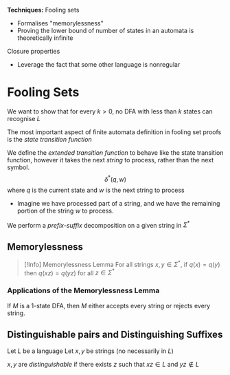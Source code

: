 
**Techniques:**
Fooling sets
- Formalises "memorylessness"
- Proving the lower bound of number of states in an automata is theoretically infinite

Closure properties
- Leverage the fact that some other language is nonregular


# Fooling Sets

We want to show that for every $k > 0$, no DFA with less than $k$ states can recognise $L$

The most important aspect of finite automata definition in fooling set proofs is the *state transition function*

We define the *extended transition function* to behave like the state transition function, however it takes the next *string* to process, rather than the next symbol.
$$\delta^*(q, w)$$
where $q$ is the current state and $w$ is the next string to process
- Imagine we have processed part of a string, and we have the remaining portion of the string $w$ to process.

We perform a *prefix-suffix* decomposition on a given string in $\Sigma^*$

## Memorylessness

>[!Info] Memorylessness Lemma
> For all strings $x, y \in \Sigma^*$, if $q(x) = q(y)$ then $q(xz) = q(yz)$ for all $z \in \Sigma^*$
### Applications of the Memorylessness Lemma
If $M$ is a 1-state DFA, then $M$ either accepts every string or rejects every string.

## Distinguishable pairs and Distinguishing Suffixes
Let $L$ be a language
Let $x,y$ be strings (no necessarily in $L$)

$x,y$ are *distinguishable* if there exists $z$ such that $xz \in L$  and $yz \not \in L$


